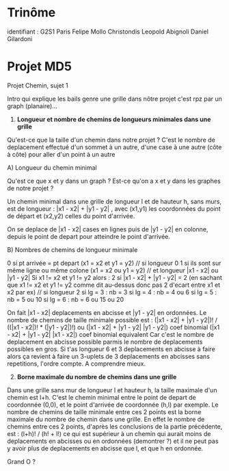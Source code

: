 # Trinôme
identifiant : G2S1
Paris Felipe Mollo Christondis
Leopold Abignoli
Daniel <!-- Le giga crack mec tu coco --> Gilardoni

# Projet MD5
Projet Chemin, sujet 1

Intro qui explique les bails genre une grille dans nôtre projet c'est rpz par un graph (planaire)...

1. **Longueur et nombre de chemins de longueurs minimales dans une grille** 

Qu'est-ce que la taille d'un chemin dans notre projet ? C'est le nombre de deplacement effectué d'un sommet à un autre, d'une case à une autre (côte à côte) pour aller d'un point à un autre

A) Longueur du chemin minimal

Qu'est ce que x et y dans un graph ?
Est-ce qu'on a x et y dans les graphes de notre projet ?

Un chemin minimal dans une grille de longueur l et de hauteur h, sans murs, est de longueur :
|x1 - x2| + |y1 - y2| , avec (x1,y1) les coordonnées du point de départ et (x2,y2) celles du point d'arrivée.
<!-- |x1 - x2| est la valeur absolue de x1 - x2 -->
On se deplace de |x1 - x2| cases en lignes puis de |y1 - y2| en colonne, depuis le point de depart pour atteindre le point d'arrivée.

B) Nombres de chemins de longueur minimale

0 si pt arrivée = pt depart (x1 = x2 et y1 = y2)    // si longueur 0
1 si ils sont sur même ligne ou même colone (x1 = x2 ou y1 = y2) // et longueur |x1 - x2| ou |y1 - y2|
Si x1 != x2 et y1 != y2 alors :
2 si |x1 - x2| + |y1 - y2| = 2 (en sachant que x1 != x2 et y1 != y2 comme dit au-dessus donc pas 2 d'ecart entre x1 et x2 par ex) // si longueur 2
si lg = 3 : nb = 3
si lg = 4 : nb = 4 ou 6
si lg = 5 : nb = 5 ou 10
si lg = 6 : nb = 6 ou 15 ou 20

On fait |x1 - x2| deplacements en abcisse et |y1 - y2| en ordonnées.
Le nombre de chemins de taille minimale possible est :
(|x1 - x2| + |y1 - y2|)! / ((|x1 - x2|)! * (|y1 - y2|)!)
ou
(|x1 - x2| + |y1 - y2|    |y1 - y2|) coef binomial 
(|x1 - x2| + |y1 - y2|    |x1 - x2|) coef binomial equivalent
Car c'est le nombre de deplacement en abcisse possible parmis le nombre de deplacements possibles en gros.
Si t'as longueur 6 et 3 deplacements en abcisse à faire alors ça revient à faire un 3-uplets de 3 deplacements en abcisses sans repetitions, l'ordre compte. A comprendre mieux.


2. **Borne maximale du nombre de chemins dans une grille**

Dans une grille sans mur de longueur l et hauteur h, la taille maximale d'un chemin est l+h. 
C'est le chemin minimal entre le point de depart de coordonnée (0,0), et le point d'arrivée de coordonnée (h,l) par exemple.
Le nombre de chemins de taille minimale entre ces 2 points est la borne maximale du nombre de chemin dans une grille.
En effet le nombre de chemins entre ces 2 points, d'après les conclusions de la partie précédente, est :
(l+h)! / (h! + l!)
ce qui est supérieur à un chemin qui aurait moins de deplacements en abcisses ou en ordonnées (demontrer ?) et il ne peut pas y avoir plus de deplacements en abcisse que l, et que h en ordonnée.

Grand O ?